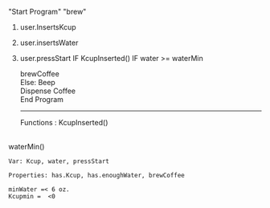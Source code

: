 "Start Program" "brew"

1. user.InsertsKcup
2. user.insertsWater
3. user.pressStart
IF KcupInserted()
    IF water >= waterMin 
        
    brewCoffee <br>
            Else: Beep <br>
                Dispense Coffee <br>
                    End Program
    <br>
    ___


    Functions : KcupInserted() 
<br>
                waterMin()

    Var: Kcup, water, pressStart

    Properties: has.Kcup, has.enoughWater, brewCoffee

    minWater =< 6 oz.
    Kcupmin =  <0

